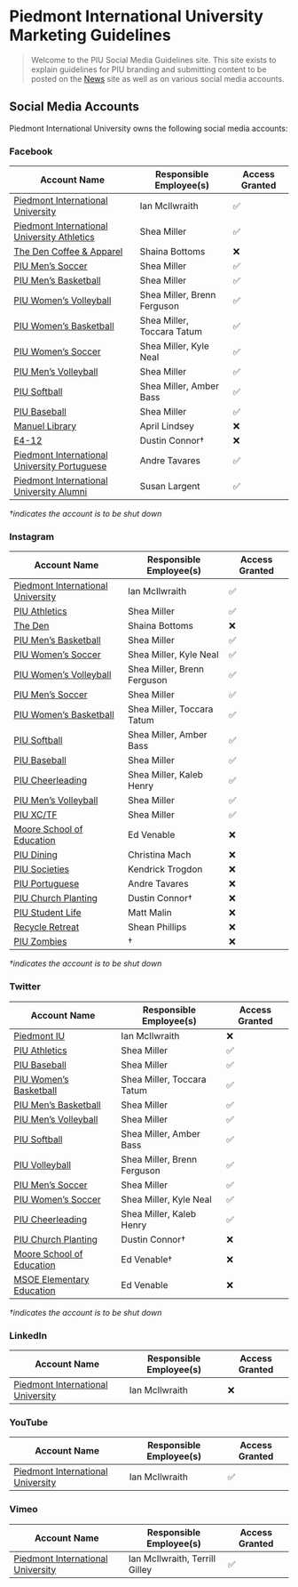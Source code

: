 # Piedmont International University Marketing Guidelines
> Welcome to the PIU Social Media Guidelines site. This site exists to explain guidelines for PIU branding and submitting content to be posted on the [News](https://news.piedmontu.edu) site as well as on various social media accounts.  

## Social Media Accounts
Piedmont International University owns the following social media accounts:

### Facebook
| Account Name | Responsible Employee(s) | Access Granted |
|------|------|------|
| [Piedmont International University](https://facebook.com/piedmontiu) | Ian McIlwraith | ✅ |
| [Piedmont International University Athletics](https://www.facebook.com/PIUBruins/) | Shea Miller | ✅ |
| [The Den Coffee & Apparel](https://www.facebook.com/thedenpiu/) | Shaina Bottoms | ❌ |
| [PIU Men’s Soccer](https://www.facebook.com/piumsoc) | Shea Miller | ✅ |
| [PIU Men’s Basketball](https://www.facebook.com/piumensbball/) | Shea Miller | ✅ |
| [PIU Women’s Volleyball](https://www.facebook.com/PIUWVolleyball) | Shea Miller, Brenn Ferguson | ✅ |
| [PIU Women’s Basketball](https://www.facebook.com/PIUWomensBasketball/) | Shea Miller, Toccara Tatum | ✅ |
| [PIU Women’s Soccer](https://www.facebook.com/PIU-Womens-Soccer-280767972744311/) | Shea Miller, Kyle Neal | ✅ |
| [PIU Men’s Volleyball](https://www.facebook.com/PIUMVB) | Shea Miller | ✅ |
| [PIU Softball](https://www.facebook.com/PIUSoftball) | Shea Miller, Amber Bass | ✅ |
| [PIU Baseball](https://www.facebook.com/PIUBaseball) | Shea Miller | ✅ |
| [Manuel Library](https://www.facebook.com/GeorgeMManuelLibrary) | April Lindsey | ❌ |
| [E4-12](https://www.facebook.com/e4Today) | Dustin Connor† | ❌ |
| [Piedmont International University Portuguese](https://www.facebook.com/PIUPortuguese) | Andre Tavares | ✅ |
| [Piedmont International University Alumni](https://www.facebook.com/PIUalumni) | Susan Largent | ✅ |

*†indicates the account is to be shut down*

### Instagram
| Account Name | Responsible Employee(s) | Access Granted |
|------|------|------|
| [Piedmont International University](https://www.instagram.com/piedmontiu/) | Ian McIlwraith | ✅ |
| [PIU Athletics](https://www.instagram.com/piubruins/) | Shea Miller | ✅ |
| [The Den](https://www.instagram.com/thedenpiu/) | Shaina Bottoms | ❌ |
| [PIU Men’s Basketball](https://www.instagram.com/piumensbball/) | Shea Miller | ✅ |
| [PIU Women’s Soccer](https://www.instagram.com/piuwsoccer/) | Shea Miller, Kyle Neal | ✅ |
| [PIU Women’s Volleyball](https://www.instagram.com/piuvolleyball/) | Shea Miller, Brenn Ferguson | ✅ |
| [PIU Men’s Soccer](https://www.instagram.com/piumsoc/) | Shea Miller | ✅ |
| [PIU Women’s Basketball](https://www.instagram.com/piuladybruins/) | Shea Miller, Toccara Tatum | ✅ |
| [PIU Softball](https://www.instagram.com/piusoftball/) | Shea Miller, Amber Bass | ✅ |
| [PIU Baseball](https://www.instagram.com/piubaseball/) | Shea Miller | ✅ |
| [PIU Cheerleading](https://www.instagram.com/piucheerleading/) | Shea Miller, Kaleb Henry | ✅ |
| [PIU Men’s Volleyball](https://www.instagram.com/piumvball/) | Shea Miller | ✅ |
| [PIU XC/TF](https://www.instagram.com/piu_xctf/) | Shea Miller | ✅ |
| [Moore School of Education](https://www.instagram.com/piuschoolofed/) | Ed Venable | ❌ |
| [PIU Dining](https://www.instagram.com/piudining/) | Christina Mach | ❌ |
| [PIU Societies](https://www.instagram.com/piu_societies/) | Kendrick Trogdon | ❌ |
| [PIU Portuguese](https://www.instagram.com/piuport/) | Andre Tavares | ❌ |
| [PIU Church Planting](https://www.instagram.com/piu_nacp/) | Dustin Connor† | ❌ |
| [PIU Student Life](https://www.instagram.com/thebruincave/) | Matt Malin | ❌ |
| [Recycle Retreat](https://www.instagram.com/recycleretreat/) | Shean Phillips | ❌ |
| [PIU Zombies](https://www.instagram.com/piuzombies/) | † | ❌ |

*†indicates the account is to be shut down*

### Twitter
| Account Name | Responsible Employee(s) | Access Granted |
|------|------|------|
| [Piedmont IU](https://twitter.com/piedmontiu) | Ian McIlwraith | ❌ |
| [PIU Athletics](https://twitter.com/piubruins) | Shea Miller | ✅ |
| [PIU Baseball](https://twitter.com/piubaseball) | Shea Miller | ✅ |
| [PIU Women’s Basketball](https://twitter.com/piuladybruins) | Shea Miller, Toccara Tatum | ✅ |
| [PIU Men’s Basketball](https://twitter.com/piumensbball) | Shea Miller | ✅ |
| [PIU Men’s Volleyball](https://twitter.com/piumvball) | Shea Miller | ✅ |
| [PIU Softball](https://twitter.com/piusoftball) | Shea Miller, Amber Bass | ✅ |
| [PIU Volleyball](https://twitter.com/piuvolleyball) | Shea Miller, Brenn Ferguson | ✅ |
| [PIU Men’s Soccer](https://twitter.com/piumsoc) | Shea Miller | ✅ |
| [PIU Women’s Soccer](https://twitter.com/piuwsoccer) | Shea Miller, Kyle Neal | ✅ |
| [PIU Cheerleading](https://twitter.com/piucheerleading) | Shea Miller, Kaleb Henry | ✅ |
| [PIU Church Planting](https://twitter.com/piu_nacp) | Dustin Connor† | ❌ |
| [Moore School of Education](https://twitter.com/mooreschoolofed) | Ed Venable† | ❌ |
| [MSOE Elementary Education](https://twitter.com/MSOE_Elementary) | Ed Venable | ❌ |

*†indicates the account is to be shut down*

### LinkedIn
| Account Name | Responsible Employee(s) | Access Granted |
|------|------|------|
| [Piedmont International University](https://www.linkedin.com/school/piedmont-international-university/) | Ian McIlwraith | ❌ |

### YouTube
| Account Name | Responsible Employee(s) | Access Granted |
|------|------|------|
| [Piedmont International University](https://www.youtube.com/c/PiedmontInternationalUniversity) | Ian McIlwraith | ✅ |

### Vimeo
| Account Name | Responsible Employee(s) | Access Granted |
|------|------|------|
| [Piedmont International University](https://vimeo.com/piedmontiu) | Ian McIlwraith, Terrill Gilley | ✅ |